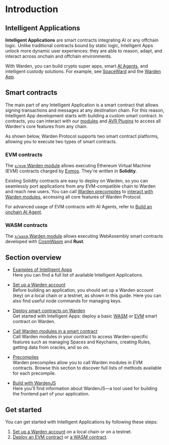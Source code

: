 ﻿---
sidebar_position: 1
---

# Introduction

## Intelligent Applications

**Intelligent Applications** are smart contracts integrating AI or any offchain logic. Unlike traditional contracts bound by static logic, Intelligent Apps unlock more dynamic user experiences: they are able to reason, adapt, and interact across onchain and offchain environments.

With Warden, you can build crypto super apps, smart [AI Agents](/build-an-agent/introduction), and intelligent custody solutions. For example, see [SpaceWard](https://help.wardenprotocol.org) and the [Warden App](/learn/glossary#warden-app).

## Smart contracts

The main part of any Intelligent Application is a smart contract that allows signing transactions and messages at any destination chain. For this reason, Intelligent App development starts with building a custom smart contract. In contracts, you can interact with our [modules](/learn/warden-protocol-modules/introduction) and [AVR Plugins](/learn/warden-protocol-modules/x-async#avr-plugin) to access all Warden's core features from any chain.

As shown below, Warden Protocol supports two smart contract platforms, allowing you to execute two types of smart contracts.

### EVM contracts

The [`x/evm` Warden module](/learn/warden-protocol-modules/external-modules#xevm) allows executing Ethereum Virtual Machine (EVM) contracts charged by [Evmos](https://docs.evmos.org/protocol/modules/evm). They're written in **Solidity**.

Existing Solidity contracts are easy to deploy on Warden, so you can seamlessly port applications from any EVM-compatible chain to Warden and reach new users. You can call [Warden precompiles](precompiles/introduction) to [interact with Warden modules](interact-with-warden-modules/introduction), accessing all core features of Warden Protocol.

For advanced usage of EVM contracts with AI Agents, refer to [Build an onchain AI Agent](/build-an-agent/build-an-onchain-ai-agent/introduction).


### WASM contracts

The [`x/wasm` Warden module](/learn/warden-protocol-modules/external-modules#xwasm) allows executing WebAssembly smart contracts developed with [CosmWasm](https://cosmwasm.com) and **Rust**.

## Section overview

- [Examples of Intelligent Apps](examples-of-intelligent-apps)  
Here you can find a full list of available Intelligent Applications.

- [Set up a Warden account](set-up-a-warden-account)  
Before building an application, you should set up a Warden account (key) on a local chain or a testnet, as shown in this guide. Here you can also find useful node commands for managing keys.

- [Deploy smart contracts on Warden](/category/deploy-smart-contracts-on-warden)  
Get started with Intelligent Apps: deploy a basic [WASM](deploy-smart-contracts-on-warden/deploy-a-wasm-contract) or [EVM](deploy-smart-contracts-on-warden/deploy-an-evm-contract) smart contract on Warden.

- [Call Warden modules in a smart contract](interact-with-warden-modules/introduction)  
Call Warden modules in your contract to access Warden-specific features such as managing Spaces and Keychains, creating Rules, getting data from oracles, and so on.

- [Precompiles](precompiles/introduction)  
Warden precompiles allow you to call Warden modules in EVM contracts. Browse this section to discover full lists of methods available for each precompile.

- [Build with WardenJS](wardenjs)  
Here you'll find information about WardenJS—a tool used for building the frontend part of your application.

## Get started

You can get started with Intelligent Applications by following these steps:

1. [Set up a Warden account](set-up-a-warden-account) on a local chain or on a testnet.
2. [Deploy an EVM contract](deploy-smart-contracts-on-warden/deploy-an-evm-contract) or [a WASM contract](deploy-smart-contracts-on-warden/deploy-a-wasm-contract).
